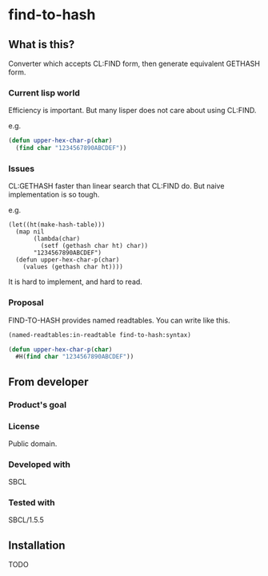 # find-to-hash
## What is this?
Converter which accepts CL:FIND form, then generate equivalent GETHASH form.

### Current lisp world
Efficiency is important.
But many lisper does not care about using CL:FIND.

e.g.

```lisp
(defun upper-hex-char-p(char)
  (find char "1234567890ABCDEF"))
```

### Issues
CL:GETHASH faster than linear search that CL:FIND do.
But naive implementation is so tough.

e.g.

```Lisp
(let((ht(make-hash-table)))
  (map nil
       (lambda(char)
         (setf (gethash char ht) char))
       "1234567890ABCDEF")
  (defun upper-hex-char-p(char)
    (values (gethash char ht))))
```

It is hard to implement, and hard to read.

### Proposal
FIND-TO-HASH provides named readtables.
You can write like this.

```lisp
(named-readtables:in-readtable find-to-hash:syntax)

(defun upper-hex-char-p(char)
  #H(find char "1234567890ABCDEF"))
```

## From developer

### Product's goal

### License
Public domain.

### Developed with
SBCL

### Tested with
SBCL/1.5.5

## Installation
TODO

